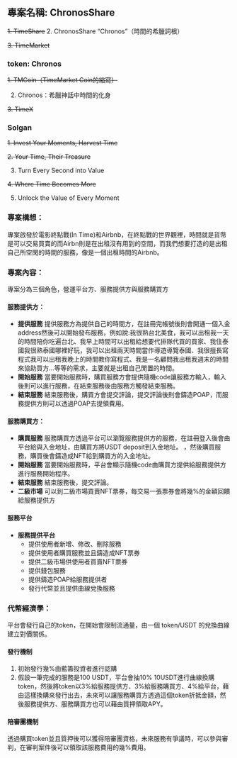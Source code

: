 ## 專案名稱: ChronosShare

~~1. TimeShare~~
2. ChronosShare “Chronos”（時間的希臘詞根）

~~3. TimeMarket~~

### token: Chronos

~~1. TMCoin（TimeMarket Coin的縮寫）~~

2. Chronos：希臘神話中時間的化身

~~3. TimeX~~

### Solgan

~~1. Invest Your Moments, Harvest Time~~

~~2. Your Time, Their Treasure~~

3. Turn Every Second into Value

~~4. Where Time Becomes More~~

5. Unlock the Value of Every Moment

### 專案構想：
專案啟發於電影終點戰(In Time)和Airbnb，在終點戰的世界觀裡，時間就是貨幣是可以交易買賣的而Airbn則是在出租沒有用到的空間，而我們想要打造的是出租自己所空閑的時間的服務，像是一個出租時間的Airbnb。

### 專案內容：
專案分為三個角色，營運平台方、服務提供方與服務購買方

#### 服務提供方：
* **提供服務**
  提供服務方為提供自己的時間方，在註冊完帳號後則會開通一個入金address然後可以開始發布服務，例如說:我很熟台北美食，我可以出租我一天的時間陪你吃遍台北、我早上時間可以出租給想要代排隊代買的買家、我住泰國我很熟泰國哪裡好玩，我可以出租兩天時間當作導遊導覽泰國、我很擅長寫程式我可以出租我晚上的時間教你寫程式、我是一名顧問我出租我週末的時間來協助買方...等等的需求，主要就是出租自己閒置的時間。
* **開始服務**
  當要開始服務時，購買服務方會提供隨機code讓服務方輸入，輸入後則可以進行服務，在結束服務後由服務方觸發結束服務。
* **結束服務**
  結束服務後，購買方會提交評論，提交評論後則會鑄造POAP，而服務提供方則可以透過POAP去提領費用。

#### 服務購買方：
* **購買服務**
  服務購買方透過平台可以瀏覽服務提供方的服務，在註冊登入後會由平台給與入金地址，由購買方將USDT deposit到入金地址。
  ，然後購買服務，購買後會鑄造成NFT給到購買方的入金地址。
* **開始服務**
  當要開始服務時，平台會顯示隨機code由購買方提供給服務提供方進行服務開始程序。
* **結束服務**
  結束服務後，提交評論。
* **二級市場**
  可以到二級市場買賣NFT票券，每交易一張票券會將幾%的金額回饋給服務提供方

#### 服務平台
* **服務提供平台**
    * 提供使用者新增、修改、刪除服務
    * 提供使用者購買服務並且鑄造成NFT票券
    * 提供二級市場供使用者買賣NFT票券
    * 提供錢包服務
    * 提供鑄造POAP給服務提供者
    * 發行代幣並且提供曲線兌換服務


### 代幣經濟學：
平台會發行自己的token，在開始會限制流通量，由一個 token/USDT 的兌換曲線建立對價關係。

#### 發行機制
1. 初始發行幾%由藍籌投資者進行認購
2. 假設一筆完成的服務是100 USDT，平台會抽10% 10USDT進行曲線換購 token，然後將token以3%給服務提供方、3%給服務購買方、4%給平台，藉由這樣換購來發行出去，未來可以讓服務購買方透過這個token折抵金額，然後服務提供方、服務購買方也可以藉由質押領取APY。
#### 陪審團機制
透過購買token並且質押後可以獲得陪審團資格，未來服務有爭議時，可以參與審判，在審判案件後可以領取該服務費用的幾%費用。
